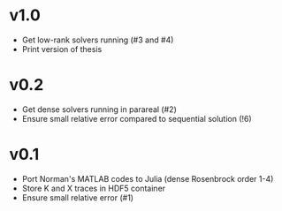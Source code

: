 # v1.0

- Get low-rank solvers running (#3 and #4)
- Print version of thesis

# v0.2

- Get dense solvers running in parareal (#2)
- Ensure small relative error compared to sequential solution (!6)

# v0.1

- Port Norman's MATLAB codes to Julia (dense Rosenbrock order 1-4)
- Store K and X traces in HDF5 container
- Ensure small relative error (#1)
